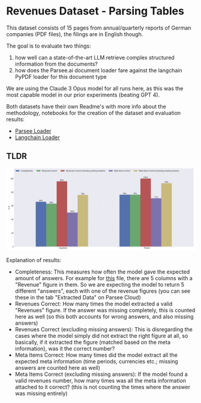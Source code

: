 # Revenues Dataset - Parsing Tables

This dataset consists of 15 pages from annual/quarterly reports of German companies (PDF files), the filings are in English though.

The goal is to evaluate two things:
1) how well can a state-of-the-art LLM retrieve complex structured information from the documents?
2) how does the Parsee.ai document loader fare against the langchain PyPDF loader for this document type

We are using the Claude 3 Opus model for all runs here, as this was the most capable model in our prior experiments (beating GPT 4).

Both datasets have their own Readme's with more info about the methodology, notebooks for the creation of the dataset and evaluation results:
* [Parsee Loader](./parsee-loader/README.md)
* [Langchain Loader](./langchain-pypdf-loader/README.md)

## TLDR

![final results](final_results.png)

Explanation of results:
* Completeness: This measures how often the model gave the expected amount of answers. For example for [this](https://app.parsee.ai/documents/view/e728768d8ebb9cea4e96406352bed0838534a0080621519cd2cc8147828f9f18) file, there are 5 columns with a "Revenue" figure in them. So we are expecting the model to return 5 different "answers", each with one of the revenue figures (you can see these in the tab "Extracted Data" on Parsee Cloud)
* Revenues Correct: How many times the model extracted a valid "Revenues" figure. If the answer was missing completely, this is counted here as well (so this both accounts for wrong answers, and also missing answers)
* Revenues Correct (excluding missing answers): This is disregarding the cases where the model simply did not extract the right figure at all, so basically, if it extracted the figure (matched based on the meta information), was it the correct number?
* Meta Items Correct: How many times did the model extract all the expected meta information (time periods, currencies etc.; missing answers are counted here as well)
* Meta Items Correct (excluding missing answers): If the model found a valid revenues number, how many times was all the meta information attached to it correct? (this is not counting the times where the answer was missing entirely)